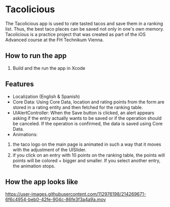 # Tacolicious
The Tacolicious app is used to rate tasted tacos and save them in a ranking list. Thus, the best taco places can be saved not only in one's own memory.
Tacolicious is a practice project that was created as part of the iOS Advanced course at the FH Technikum Vienna.

## How to run the app
1. Build and the run the app in Xcode

## Features
- Localization (English & Spanish)
- Core Data:
Using Core Data, location and rating points from the form are stored in a rating entity and then fetched for the ranking table.
- UIAlertController:
When the Save button is clicked, an alert appears asking if the entry actually wants to be saved or if the operation should be canceled. If the operation is confirmed, the data is saved using Core Data.
- Animations:
1. the taco logo on the main page is animated in such a way that it moves with the adjustment of the
UISlider.
2. if you click on an entry with 10 points on the ranking table, the points will
points will be colored + bigger and smaller. If you select another entry, the animation stops.

## How the app looks like

https://user-images.githubusercontent.com/112976198/214269671-6f6c4954-beb0-42fe-904c-86fe3f3a4a9a.mov


